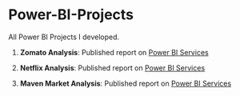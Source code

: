# Power-BI-Projects

All Power BI Projects I developed.

1) **Zomato Analysis**: Published report on <a href="https://app.powerbi.com/view?r=eyJrIjoiODlkYjM3NzktYzg0Yi00MDQwLTg2MjgtYTJjMWQ5NzZlMGFlIiwidCI6IjZlOTQwYWFjLTQyNzQtNGM5Ny05YjdkLWIyMTQzM2YyZmIyZiJ9&pageName=ReportSection">Power BI Services</a>

2) **Netflix Analysis**: Published report on <a href="https://app.powerbi.com/view?r=eyJrIjoiMzg5MjgzY2ItNTM0YS00NDdhLTllNTYtY2I3MTc1ZGY0ZjExIiwidCI6IjZlOTQwYWFjLTQyNzQtNGM5Ny05YjdkLWIyMTQzM2YyZmIyZiJ9">Power BI Services</a>

3) **Maven Market Analysis**: Published report on <a href="https://app.powerbi.com/view?r=eyJrIjoiZWFiZjQ2MWMtNDNlMC00YjBkLTg1ZmItNzBkY2M1OWI0M2ZhIiwidCI6IjZlOTQwYWFjLTQyNzQtNGM5Ny05YjdkLWIyMTQzM2YyZmIyZiJ9">Power BI Services</a> 
